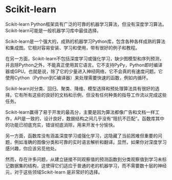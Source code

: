 # Scikit-learn

Scikit-learn Python框架具有广泛的可靠的机器学习算法，但没有深度学习算法。Scikit-learn可能是一般机器学习库中最佳选择。

Scikit-learn是一个强大的，成熟的机器学习Python库，包含各种各样成熟的算法和集成图。它相对容易安装、学习和使用，带有很好的例子和教程。

在另一方面，Scikit-learn不包括深度学习或强化学习，缺少图模型和序列预测，并且除Python之外，不能真正使用其它语言。它不支持PyPy，Python即时编译器或GPU。也就是说，除了它的少量进入神经网络，它不会真的有速度问题。它使用Cython（Python到C编译器）来处理需要快速的函数，例如内循环。

Scikit-learn对分类、回归、聚类、降维、模型选择和预处理算法具有很好的选择。它有所有这些的良好的文档和示例，但没有任何种类的指导工作流以完成这些任务。

Scikit-learn赢得了易于开发的最高分，主要是因为算法都像广告和文档一样工作，API是一致的，设计良好，数据结构之间几乎没有“阻抗不匹配”。函数库其中的功能已彻底充实，错误彻底消除，用来开发十分愉快。

另一方面，函数库没有涵盖深度学习或强化学习，这隐藏了当前困难但重要的问题，例如准确的图像分类和可靠的实时语言解析和翻译。显然，如果你对深度学习感兴趣，你应该另觅他处。

然而，存在许多问题，从建立链接不同观察值的预测函数到分类观察值到学习未标记数据集的结构，这使得它们适应于普通的老的机器学习，而不需要数十层的神经元，对于这些领域Scikit-learn 是非常好的选择。
